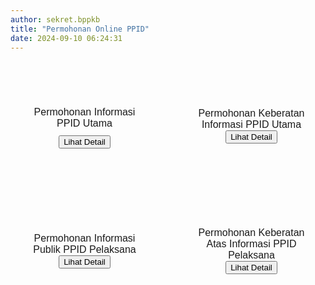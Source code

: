 ```yaml
---
author: sekret.bppkb
title: "Permohonan Online PPID"
date: 2024-09-10 06:24:31
---
```

<div style="display: flex; flex-wrap: wrap; gap: 30px; width: 100%; margin-top: 40px;">

  <div style="flex: 1 1 calc(50% - 30px); box-sizing: border-box; height: 150px; margin-bottom: 20px; display: flex; flex-direction: column; align-items: center; justify-content: center;" class="border-customGreen bg-customGreen rounded-2xl dark:bg-gray-700 dark:text-white">
      <i class="fas fa-file-alt text-white" style="margin-bottom: 10px; font-size: 40px;"></i>
      <span style="font-size: 12pt; font-family: 'Poppins', sans-serif; margin-bottom: 10px;" class="text-white">Permohonan Informasi PPID Utama</span>
    <button onclick="window.open('https://layanan-diskominfo.kalbarprov.go.id/PPIDKALBAR-PERMOHONAN/register', '_blank')" class="px-2.5 py-1.5 bg-transparent text-white border border-white rounded-xl text-base cursor-pointer transition-colors duration-300 hover:bg-white hover:text-customGreen dark:hover:text-gray-700">Lihat Detail <i class="fas fa-arrow-right ml-1.5"></i></button>
  </div>

  <div style="flex: 1 1 calc(50% - 30px); box-sizing: border-box; height: 150px; margin-bottom: 20px; display: flex; flex-direction: column; align-items: center; justify-content: center;" class="border-customGreen bg-customGreen rounded-2xl dark:bg-gray-700 dark:text-white">
      <i class="fas fa-exclamation-circle text-white" style="margin-bottom: 5px; font-size: 40px;"></i>
      <span style="font-size: 12pt; font-family: 'Poppins', sans-serif;" class="text-white">Permohonan Keberatan Informasi PPID Utama</span>
    <button onclick="window.open('https://layanan-diskominfo.kalbarprov.go.id/PPIDKALBAR-KEBERATAN/register', '_blank')" class="px-2.5 py-1.5 bg-transparent text-white border border-white rounded-xl text-base cursor-pointer transition-colors duration-300 hover:bg-white hover:text-customGreen dark:hover:text-gray-700">Lihat Detail <i class="fas fa-arrow-right ml-1.5"></i></button>
  </div>

  <div style="flex: 1 1 calc(50% - 30px); box-sizing: border-box; height: 150px; margin-bottom: 20px; display: flex; flex-direction: column; align-items: center; justify-content: center;" class="border-customGreen bg-customGreen rounded-2xl dark:bg-gray-700 dark:text-white">
      <i class="fa-solid fa-pen-to-square text-white" style="margin-bottom: 5px; font-size: 40px;"></i>
      <span style="font-size: 12pt; font-family: 'Poppins', sans-serif;" class="text-white">Permohonan Informasi Publik PPID Pelaksana</span>
    <button onclick="window.open('https://docs.google.com/forms/d/1QYNTihNXQUGF4G8qvfLlbtEvUTEwXr0yGGqf2SyaR_E/', '_blank')" class="px-2.5 py-1.5 bg-transparent text-white border border-white rounded-xl text-base cursor-pointer transition-colors duration-300 hover:bg-white hover:text-customGreen dark:hover:text-gray-700">Lihat Detail <i class="fas fa-arrow-right ml-1.5"></i></button>
  </div>

  <div style="flex: 1 1 calc(50% - 30px); box-sizing: border-box; height: 150px; margin-bottom: 20px; display: flex; flex-direction: column; align-items: center; justify-content: center;" class="border-customGreen bg-customGreen rounded-2xl dark:bg-gray-700 dark:text-white">
      <i class="fa-solid fa-file-arrow-up text-white" style="margin-bottom: 5px; font-size: 40px;"></i>
      <span style="font-size: 12pt; font-family: 'Poppins', sans-serif;" class="text-white">Permohonan Keberatan Atas Informasi PPID Pelaksana</span>
    <button onclick="window.open('https://docs.google.com/forms/d/1zeagnfOiSH5jYYxUc7PEQkzMxxR4atVDqFLBmgpqPCQ/', '_blank')" class="px-2.5 py-1.5 bg-transparent text-white border border-white rounded-xl text-base cursor-pointer transition-colors duration-300 hover:bg-white hover:text-customGreen dark:hover:text-gray-700">Lihat Detail <i class="fas fa-arrow-right ml-1.5"></i></button>
  </div>

<style>
@media (max-width: 1024px) { 
  div[style*="display: flex; flex-wrap: wrap;"] > div {
    flex: 1 1 100%; 
    margin-bottom: 20px;
    padding: 30px 0;
    text-align: center;
  }
  
  div[style*="display: flex; flex-wrap: wrap;"] > div span {
    padding: 0 20px;
  }
}

@media (max-width: 768px) { 
  div[style*="display: flex; flex-wrap: wrap;"] {
    flex-direction: column; 
    align-items: center; 
  }

  div[style*="display: flex; flex-wrap: wrap;"] > div {
    flex: none; 
    width: calc(70% - 30px); 
    height: 150px; 
    max-width: calc(70% - 30px);
    margin-bottom: 20px;
    padding: 30px 0;
    text-align: center;
  }
  
  div[style*="display: flex; flex-wrap: wrap;"] > div span {
    padding: 0 20px;
  }
}
</style>

</div>